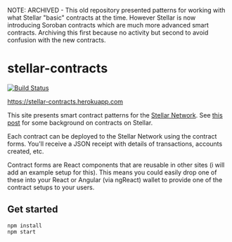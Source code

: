 NOTE: ARCHIVED - This old repository presented patterns for working with what Stellar "basic" contracts at the time. However Stellar is now introducing Soroban contracts which are much more advanced smart contracts. Archiving this first because no activity but second to avoid confusion with the new contracts.  

# stellar-contracts
[![Build Status](https://travis-ci.org/chatch/stellar-contracts.svg?branch=master)](https://travis-ci.org/chatch/stellar-contracts)

https://stellar-contracts.herokuapp.com

This site presents smart contract patterns for the [Stellar Network](https://stellar.org). See [this post](https://www.stellar.org/blog/multisig-and-simple-contracts-stellar/) for some background on contracts on Stellar.

Each contract can be deployed to the Stellar Network using the contract forms. You'll receive a JSON receipt with details of transactions, accounts created, etc.

Contract forms are React components that are reusable in other sites (i will add an example setup for this).  This means you could easily drop one of these into your React or Angular (via ngReact) wallet to provide one of the contract setups to your users.

## Get started
```
npm install
npm start
```
